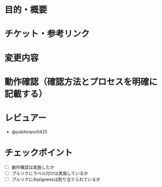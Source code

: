 # 目的・概要


# チケット・参考リンク


# 変更内容


# 動作確認（確認方法とプロセスを明確に記載する）

# レビュアー
- @yukihirano0425

# チェックポイント
- [ ] 動作確認は実施したか
- [ ] プルリクにラベル付けは実施しているか
- [ ] プルリクにAssigneesは割り当てられているか